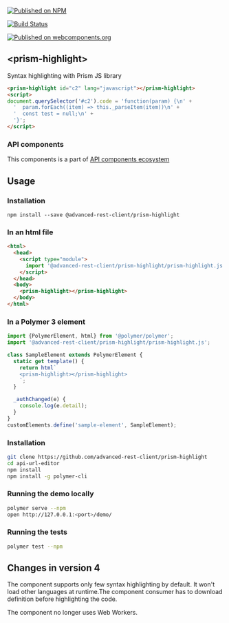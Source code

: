 [![Published on NPM](https://img.shields.io/npm/v/@advanced-rest-client/prism-highlight.svg)](https://www.npmjs.com/package/@advanced-rest-client/prism-highlight)

[![Build Status](https://travis-ci.org/advanced-rest-client/prism-highlight.svg?branch=stage)](https://travis-ci.org/advanced-rest-client/prism-highlight)

[![Published on webcomponents.org](https://img.shields.io/badge/webcomponents.org-published-blue.svg)](https://www.webcomponents.org/element/advanced-rest-client/prism-highlight)

## &lt;prism-highlight&gt;

Syntax highlighting with Prism JS library


```html
<prism-highlight id="c2" lang="javascript"></prism-highlight>
<script>
document.querySelector('#c2').code = 'function(param) {\n' +
  '  param.forEach((item) => this._parseItem(item))\n' +
  '  const test = null;\n' +
  '}';
</script>
```

### API components

This components is a part of [API components ecosystem](https://elements.advancedrestclient.com/)

## Usage

### Installation
```
npm install --save @advanced-rest-client/prism-highlight
```

### In an html file

```html
<html>
  <head>
    <script type="module">
      import '@advanced-rest-client/prism-highlight/prism-highlight.js';
    </script>
  </head>
  <body>
    <prism-highlight></prism-highlight>
  </body>
</html>
```

### In a Polymer 3 element

```js
import {PolymerElement, html} from '@polymer/polymer';
import '@advanced-rest-client/prism-highlight/prism-highlight.js';

class SampleElement extends PolymerElement {
  static get template() {
    return html`
    <prism-highlight></prism-highlight>
    `;
  }

  _authChanged(e) {
    console.log(e.detail);
  }
}
customElements.define('sample-element', SampleElement);
```

### Installation

```sh
git clone https://github.com/advanced-rest-client/prism-highlight
cd api-url-editor
npm install
npm install -g polymer-cli
```

### Running the demo locally

```sh
polymer serve --npm
open http://127.0.0.1:<port>/demo/
```

### Running the tests
```sh
polymer test --npm
```

## Changes in version 4

The component supports only few syntax highlighting by default. It won't load other languages at runtime.The component consumer has to download definition before highlighting the code.

The component no longer uses Web Workers.
